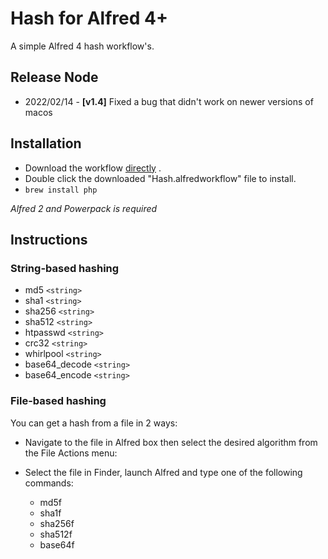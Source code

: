 Hash for Alfred 4+
============

A simple Alfred 4 hash workflow's.

Release Node
----------------
- 2022/02/14 - **[v1.4]** Fixed a bug that didn't work on newer versions of macos

Installation
----------------

- Download the workflow [directly](https://github.com/kongwu-/alfred2-hash/raw/master/Hash.alfredworkflow) .
- Double click the downloaded "Hash.alfredworkflow" file to install.
- `brew install php`

*Alfred 2 and Powerpack is required*


Instructions
----------------

### String-based hashing

- md5 `<string>`
- sha1 `<string>`
- sha256 `<string>`
- sha512 `<string>`
- htpasswd `<string>`
- crc32 `<string>`
- whirlpool `<string>`
- base64_decode `<string>`
- base64_encode `<string>`

### File-based hashing

You can get a hash from a file in 2 ways:

* Navigate to the file in Alfred box then select the desired algorithm from the File Actions menu:

* Select the file in Finder, launch Alfred and type one of the following commands:

  - md5f
  - sha1f
  - sha256f
  - sha512f
  - base64f
  
